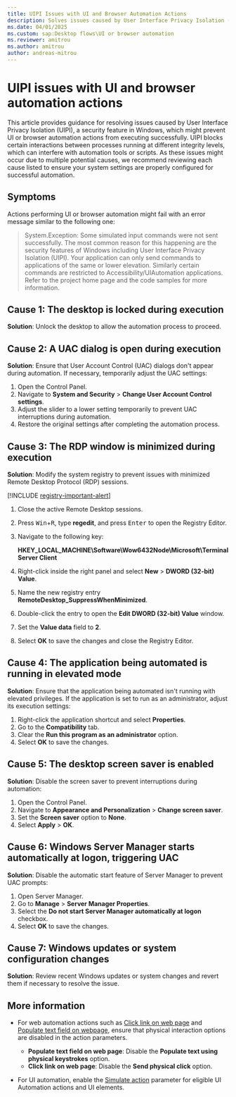 ```yaml
---
title: UIPI Issues with UI and Browser Automation Actions
description: Solves issues caused by User Interface Privacy Isolation (UIPI) that prevent UI or browser automation actions from executing successfully.
ms.date: 04/01/2025
ms.custom: sap:Desktop flows\UI or browser automation
ms.reviewer: amitrou
ms.author: amitrou
author: andreas-mitrou
---
```

# UIPI issues with UI and browser automation actions

This article provides guidance for resolving issues caused by User Interface Privacy Isolation (UIPI), a security feature in Windows, which might prevent UI or browser automation actions from executing successfully. UIPI blocks certain interactions between processes running at different integrity levels, which can interfere with automation tools or scripts. As these issues might occur due to multiple potential causes, we recommend reviewing each cause listed to ensure your system settings are properly configured for successful automation.

## Symptoms

Actions performing UI or browser automation might fail with an error message similar to the following one:

> System.Exception: Some simulated input commands were not sent successfully. The most common reason for this happening are the security features of Windows including User Interface Privacy Isolation (UIPI). Your application can only send commands to applications of the same or lower elevation. Similarly certain commands are restricted to Accessibility/UIAutomation applications. Refer to the project home page and the code samples for more information.

## Cause 1: The desktop is locked during execution

**Solution**: Unlock the desktop to allow the automation process to proceed.

## Cause 2: A UAC dialog is open during execution

**Solution**: Ensure that User Account Control (UAC) dialogs don't appear during automation. If necessary, temporarily adjust the UAC settings:

1. Open the Control Panel.
1. Navigate to **System and Security** > **Change User Account Control settings**.
1. Adjust the slider to a lower setting temporarily to prevent UAC interruptions during automation.
1. Restore the original settings after completing the automation process.

## Cause 3: The RDP window is minimized during execution

**Solution**: Modify the system registry to prevent issues with minimized Remote Desktop Protocol (RDP) sessions.

[!INCLUDE [registry-important-alert](../../../../includes/registry-important-alert.md)]

1. Close the active Remote Desktop sessions.
1. Press <kbd>Win</kbd>+<kbd>R</kbd>, type **regedit**, and press <kbd>Enter</kbd> to open the Registry Editor.
1. Navigate to the following key:

   **HKEY_LOCAL_MACHINE\Software\Wow6432Node\Microsoft\Terminal Server Client**

1. Right-click inside the right panel and select **New** > **DWORD (32-bit) Value**.
1. Name the new registry entry **RemoteDesktop_SuppressWhenMinimized**.

1. Double-click the entry to open the **Edit DWORD (32-bit) Value** window.
1. Set the **Value data** field to **2**.
1. Select **OK** to save the changes and close the Registry Editor.

## Cause 4: The application being automated is running in elevated mode

**Solution**: Ensure that the application being automated isn't running with elevated privileges. If the application is set to run as an administrator, adjust its execution settings:

1. Right-click the application shortcut and select **Properties**.
1. Go to the **Compatibility** tab.
1. Clear the **Run this program as an administrator** option.
1. Select **OK** to save the changes.

## Cause 5: The desktop screen saver is enabled

**Solution**: Disable the screen saver to prevent interruptions during automation:

1. Open the Control Panel.
1. Navigate to **Appearance and Personalization** > **Change screen saver**.
1. Set the **Screen saver** option to **None**.
1. Select **Apply** > **OK**.

## Cause 6: Windows Server Manager starts automatically at logon, triggering UAC

**Solution**: Disable the automatic start feature of Server Manager to prevent UAC prompts:

1. Open Server Manager.
1. Go to **Manage** > **Server Manager Properties**.
1. Select the **Do not start Server Manager automatically at logon** checkbox.
1. Select **OK** to save the changes.

## Cause 7: Windows updates or system configuration changes

**Solution**: Review recent Windows updates or system changes and revert them if necessary to resolve the issue.

## More information

- For web automation actions such as [Click link on web page](/power-automate/desktop-flows/actions-reference/webautomation#clickbase) and [Populate text field on webpage](/power-automate/desktop-flows/actions-reference/webautomation#populatetextfieldbase), ensure that physical interaction options are disabled in the action parameters.

  - **Populate text field on web page**: Disable the **Populate text using physical keystrokes** option.
  - **Click link on web page**: Disable the **Send physical click** option.

- For UI automation, enable the [Simulate action](/power-platform/release-plan/2023wave2/power-automate/ui-automation--simulate-actions) parameter for eligible UI Automation actions and UI elements.
